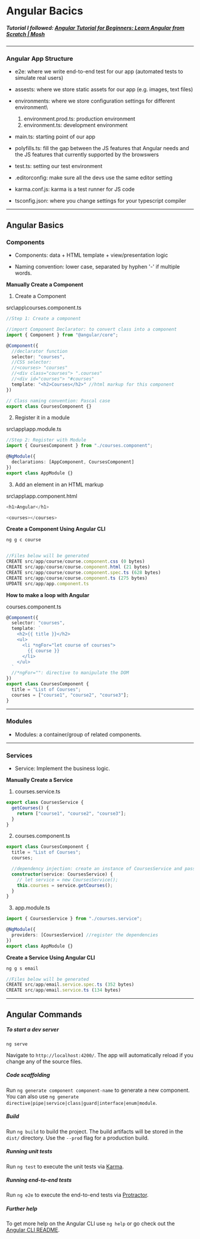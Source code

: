 # Angular Bacics

##### Tutorial I followed: [Angular Tutorial for Beginners: Learn Angular from Scratch | Mosh](https://www.youtube.com/watch?v=k5E2AVpwsko)

---

### Angular App Structure

- e2e: where we write end-to-end test for our app (automated tests to simulate real users)

- assests: where we store static assets for our app (e.g. images, text files)

- environments: where we store configuration settings for different environment\

  1. environment.prod.ts: production environment
  2. environment.ts: development environment

- main.ts: starting point of our app

- polyfills.ts: fill the gap between the JS features that Angular needs and the JS features that currently supported by the browswers

- test.ts: setting our test environment

- .editorconfig: make sure all the devs use the same editor setting

- karma.conf.js: karma is a test runner for JS code

- tsconfig.json: where you change settings for your typescript compiler

---

## Angular Basics

### Components

- Components: data + HTML template + view/presentation logic

- Naming convention: lower case, separated by hyphen '-' if multiple words.

**Manually Create a Component**

1. Create a Component

src\app\courses.component.ts

```typescript
//Step 1: Create a component

//import Component Declarator: to convert class into a component
import { Component } from "@angular/core";

@Component({
  //declarator function
  selector: "courses",
  //CSS selector:
  //<courses> "courses"
  //<div class="courses"> ".courses"
  //<div id="courses"> "#courses"
  template: "<h2>Courses</h2>" //html markup for this component
})

// Class naming convention: Pascal case
export class CoursesComponent {}
```

2. Register it in a module

src\app\app.module.ts

```typescript
//Step 2: Register with Module
import { CoursesComponent } from "./courses.component";

@NgModule({
  declarations: [AppComponent, CoursesComponent]
})
export class AppModule {}
```

3. Add an element in an HTML markup

src\app\app.component.html

```typescript
<h1>Angular</h1>

<courses></courses>
```

**Create a Component Using Angular CLI**

```javascript
ng g c course


//Files below will be generated
CREATE src/app/course/course.component.css (0 bytes)
CREATE src/app/course/course.component.html (21 bytes)
CREATE src/app/course/course.component.spec.ts (628 bytes)
CREATE src/app/course/course.component.ts (275 bytes)
UPDATE src/app/app.component.ts
```

**How to make a loop with Angular**

courses.component.ts

```typescript
@Component({
  selector: "courses",
  template: `
    <h2>{{ title }}</h2>
    <ul>
      <li *ngFor="let course of courses">
        {{ course }}
      </li>
    </ul>
  `
  //*ngFor="": directive to manipulate the DOM
})
export class CoursesComponent {
  title = "List of Courses";
  courses = ["course1", "course2", "course3"];
}
```

---

### Modules

- Modules: a container/group of related components.

---

### Services

- Service: Implement the business logic.

**Manually Create a Service**

1. courses.service.ts

```typescript
export class CoursesService {
  getCourses() {
    return ["course1", "course2", "course3"];
  }
}
```

2. courses.component.ts

```typescript
export class CoursesComponent {
  title = "List of Courses";
  courses;

  //dependency injection: create an instance of CoursesService and pass it to the constructor
  constructor(service: CoursesService) {
    // let service = new CoursesService();
    this.courses = service.getCourses();
  }
}
```

3. app.module.ts

```typescript
import { CoursesService } from "./courses.service";

@NgModule({
  providers: [CoursesService] //register the dependencies
})
export class AppModule {}
```

**Create a Service Using Angular CLI**

```javascript
ng g s email

//Files below will be generated
CREATE src/app/email.service.spec.ts (352 bytes)
CREATE src/app/email.service.ts (134 bytes)
```

---

## Angular Commands

##### To start a dev server

```
ng serve
```

Navigate to `http://localhost:4200/`. The app will automatically reload if you change any of the source files.

##### Code scaffolding

Run `ng generate component component-name` to generate a new component. You can also use `ng generate directive|pipe|service|class|guard|interface|enum|module`.

##### Build

Run `ng build` to build the project. The build artifacts will be stored in the `dist/` directory. Use the `--prod` flag for a production build.

##### Running unit tests

Run `ng test` to execute the unit tests via [Karma](https://karma-runner.github.io).

##### Running end-to-end tests

Run `ng e2e` to execute the end-to-end tests via [Protractor](http://www.protractortest.org/).

##### Further help

To get more help on the Angular CLI use `ng help` or go check out the [Angular CLI README](https://github.com/angular/angular-cli/blob/master/README.md).
